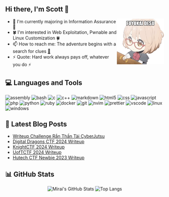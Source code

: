 ## Hi there, I'm Scott :wave:

<img align="right" alt="Fuyukai Desu~" width="150" src="https://raw.githubusercontent.com/T3l3sc0p3/CDN-for-personal-use/Kuriyama-Mirai/gifs/fuyukai-desu.gif">

- :telescope: I'm currently majoring in Information Assurance :telescope:
- :four_leaf_clover: I'm interested in Web Exploitation, Pwnable and Linux Customization :four_leaf_clover:
- :mailbox: How to reach me: The adventure begins with a search for clues [:triangular_flag_on_post:](https://tinyurl.com/mirai-info-hint)
- :zap: Quote: Hard work always pays off, whatever you do :zap:

## :computer: Languages and Tools

<p>
  <img src="https://img.shields.io/badge/Assembly-525252?style=flat-square&logoColor=white" alt="assembly">
  <img src="https://img.shields.io/badge/Bash-121011?style=flat-square&logo=gnu-bash&logoColor=white" alt="bash">
  <img src="https://img.shields.io/badge/C-00599C?style=flat-square&logo=c&logoColor=white" alt="c">
  <img src="https://img.shields.io/badge/C%2B%2B-00599C?style=flat-square&logo=c%2B%2B&logoColor=white" alt="c++">
  <img src="https://img.shields.io/badge/Markdown-000000?style=flat-square&logo=markdown&logoColor=white" alt="markdown">
  <img src="https://img.shields.io/badge/HTML-E34F26?style=flat-square&logo=html5&logoColor=white" alt="html5">
  <img src="https://img.shields.io/badge/CSS-1572B6?style=flat-square&logo=css3&logoColor=white" alt="css">
  <img src="https://img.shields.io/badge/JavaScript-323330?style=flat-square&logo=javascript&logoColor=F7DF1E" alt="javascript">
  <img src="https://img.shields.io/badge/PHP-777BB4?style=flat-square&logo=php&logoColor=white" alt="php">
  <img src="https://img.shields.io/badge/Python-FFD43B?style=flat-square&logo=python&logoColor=blue" alt="python">
  <img src="https://img.shields.io/badge/Ruby-CC342D?style=flat-square&logo=ruby&logoColor=white" alt="ruby">

  <img src="https://img.shields.io/badge/Docker-2CA5E0?style=flat-square&logo=docker&logoColor=white" alt="docker">
  <img src="https://img.shields.io/badge/Git-E44C30?style=flat-square&logo=git&logoColor=white" alt="git">
  <img src="https://img.shields.io/badge/NeoVim-%2357A143.svg?&style=flat-square&logo=neovim&logoColor=white" alt="nvim">
  <img src="https://img.shields.io/badge/-Prettier-F7B93E?style=flat-square&logo=prettier&logoColor=white" alt="prettier">
  <img src="https://img.shields.io/badge/VSCode-0078D4?style=flat-square&logo=visual%20studio%20code&logoColor=white" alt="vscode">

  <img src="https://img.shields.io/badge/Linux-FCC624?style=flat-square&logo=linux&logoColor=white" alt="linux">
  <img src="https://img.shields.io/badge/Windows-0078D6?style=flat-square&logo=windows&logoColor=white" alt="windows">
</p>

## :closed_book: Latest Blog Posts

<!-- Fetch-Blog-Post:Start -->
- [Writeup Challenge Rắn Thần Tài CyberJutsu](https://t3l3sc0p3.github.io/posts/writeup-ran-than-tai-cyberjutsu/)
- [Digital Dragons CTF 2024 Writeup](https://3r0th3r-cc.github.io/2024/08/25/Digital-Dragons-CTF-2024-Writeup/)
- [KnightCTF 2024 Writeup](https://t3l3sc0p3.github.io/posts/knightctf-2024-writeup/)
- [UofTCTF 2024 Writeup](https://t3l3sc0p3.github.io/posts/uoftctf-2024-writeup/)
- [Hutech CTF Newbie 2023 Writeup](https://t3l3sc0p3.github.io/posts/hutech-ctf-newbie-2023-writeup/)
<!-- Fetch-Blog-Post:End -->

## :bar_chart: GitHub Stats

<p align="center">
  <img src="https://github-readme-stats.vercel.app/api?username=T3l3sc0p3&show_icons=true&hide_border=true&theme=tokyonight" alt="Mirai's GitHub Stats">
  <img src="https://github-readme-stats.vercel.app/api/top-langs/?username=T3l3sc0p3&layout=compact&hide_border=true&theme=tokyonight" alt="Top Langs">
</p>

